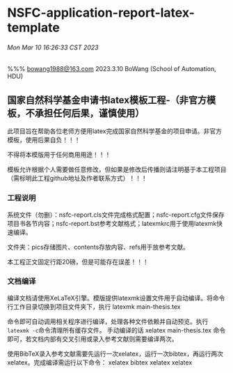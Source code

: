 # NSFC-application-report-latex-template
###### Mon Mar 10 16:26:33 CST 2023

%%%  bowang1988@163.com    2023.3.10 BoWang (School of Automation, HDU)


## 国家自然科学基金申请书latex模板工程-（非官方模板，不承担任何后果，谨慎使用）

此项目旨在帮助各位老师方便用latex完成国家自然科学基金的项目申请。非官方模板，使用后果自负！！！

不得将本模版用于任何商用用途！！！

模板允许根据个人需要做任意修改，但如果是修改后传播则请注明基于本工程项目（需标明此工程github地址及作者联系方式）！！！

### 工程说明
系统文件（勿删）：nsfc-report.cls文件完成格式配置；nsfc-report.cfg文件保存项目书各节内容；nsfc-report.bst参考文献格式；latexmkrc用于使用latexmk快速编译。

文件夹：pics存储图片、contents存放内容、refs用于放参考文献。

本工程正文固定行距20磅，但是可能存在误差！！！

### 文档编译
编译文档请使用XeLaTeX引擎。模版提供latexmk设置文件用于自动编译。将命令行工作目录切换到项目文件夹下，执行
latexmk main-thesis.tex

命令即可自动调用相关程序进行编译，处理各种文件依赖并自动预览。执行`latexmk -c`命令清理所有缓存文件。
手动编译的话 
xelatex main-thesis.tex
命令即可，若文档内部有交叉引用或录入参考文献则需要编译两次。

使用BibTeX录入参考文献需要先运行一次xelatex，运行一次bibtex，再运行两次xelatex。完成编译需运行以下命令：
xelatex bibtex xelatex xelatex
